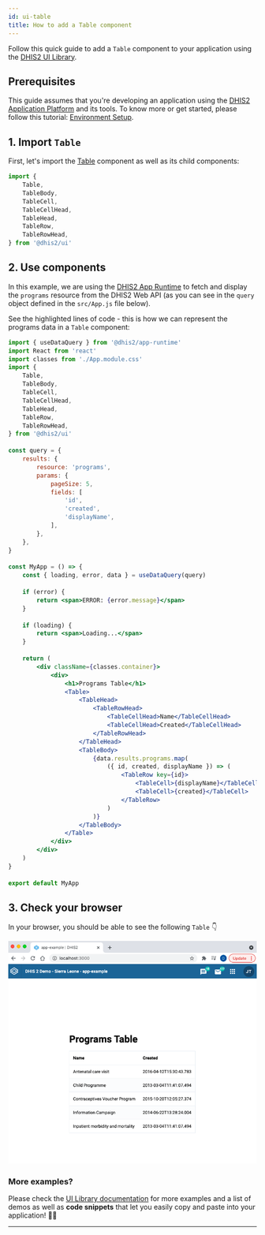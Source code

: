 ```yaml
---
id: ui-table
title: How to add a Table component 
---
```


Follow this quick guide to add a `Table` component to your application using the [DHIS2 UI Library](https://ui.dhis2.nu/demo/?path=/docs/about-this-documentation-for-readers--page). 

## Prerequisites  

This guide assumes that you're developing an application using the [DHIS2 Application Platform](https://platform.dhis2.nu/#/) and its tools. To know more or get started, please follow this tutorial: [Environment Setup](/docs/tutorials/setup-env).  

## 1. Import `Table`

First, let's import the [Table](https://ui.dhis2.nu/demo/?path=/docs/data-display-table--static-layout) component as well as its child components: 

```js
import {
    Table,
    TableBody,
    TableCell,
    TableCellHead,
    TableHead,
    TableRow,
    TableRowHead,
} from '@dhis2/ui'
```

## 2. Use components 

In this example, we are using the [DHIS2 App Runtime](https://runtime.dhis2.nu/#/hooks/useDataQuery) to fetch and display the `programs` resource from the DHIS2 Web API (as you can see in the `query` object defined in the `src/App.js` file below). 

See the highlighted lines of code - this is how we can represent the programs data in a `Table` component:


```jsx {43-60} title="src/App.js"
import { useDataQuery } from '@dhis2/app-runtime'
import React from 'react'
import classes from './App.module.css'
import {
    Table,
    TableBody,
    TableCell,
    TableCellHead,
    TableHead,
    TableRow,
    TableRowHead,
} from '@dhis2/ui'

const query = {
    results: {
        resource: 'programs',
        params: {
            pageSize: 5,
            fields: [
                'id',
                'created',
                'displayName',
            ],
        },
    },
}

const MyApp = () => {
    const { loading, error, data } = useDataQuery(query)

    if (error) {
        return <span>ERROR: {error.message}</span>
    }

    if (loading) {
        return <span>Loading...</span>
    }

    return (
        <div className={classes.container}>
            <div>
                <h1>Programs Table</h1>
                <Table>
                    <TableHead>
                        <TableRowHead>
                            <TableCellHead>Name</TableCellHead>
                            <TableCellHead>Created</TableCellHead>
                        </TableRowHead>
                    </TableHead>
                    <TableBody>
                        {data.results.programs.map(
                            ({ id, created, displayName }) => (
                                <TableRow key={id}>
                                    <TableCell>{displayName}</TableCell>
                                    <TableCell>{created}</TableCell>
                                </TableRow>
                            )
                        )}
                    </TableBody>
                </Table>
            </div>
        </div>
    )
}

export default MyApp
```

## 3. Check your browser

In your browser, you should be able to see the following `Table` 👇

![](./assets/ui-table.png)

### More examples? 

Please check the [UI Library documentation](https://ui.dhis2.nu/demo/?path=/docs/data-display-table--static-layout) for more examples and a list of demos as well as **code snippets** that let you easily copy and paste into your application! 👌🏽

---
